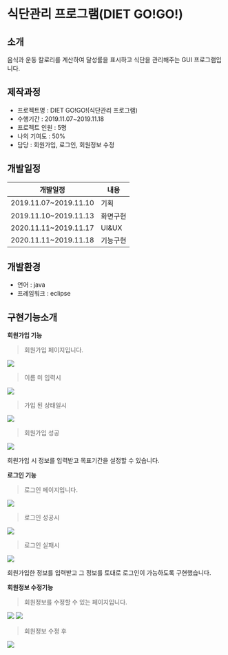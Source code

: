 # 식단관리 프로그램(DIET GO!GO!)
## 소개
음식과 운동 칼로리를 계산하여 달성률을 표시하고 식단을 관리해주는 GUI 프로그램입니다.

## 제작과정
* 프로젝트명 : DIET GO!GO!(식단관리 프로그램)
* 수행기간 : 2019.11.07~2019.11.18
* 프로젝트 인원 : 5명
* 나의 기여도 : 50% 
* 담당 : 회원가입, 로그인, 회원정보 수정

## 개발일정
|개발일정|내용|
|------|---|
|2019.11.07~2019.11.10|기획|
|2019.11.10~2019.11.13|화면구현|
|2020.11.11~2019.11.17|UI&UX|
|2020.11.11~2019.11.18|기능구현|

## 개발환경
* 언어 : java
* 프레임워크 : eclipse

## 구현기능소개
**회원가입 기능**
> 회원가입 페이지입니다.
<img src="https://user-images.githubusercontent.com/52619813/81498545-7d518900-9300-11ea-8773-defd4d584969.png">

> 이름 미 입력시
<img src="https://user-images.githubusercontent.com/52619813/81498584-bf7aca80-9300-11ea-9249-a6b8da46dd0a.png">

> 가입 된 상태일시
<img src="https://user-images.githubusercontent.com/52619813/81498587-c43f7e80-9300-11ea-86a0-0d60239d0624.png">

> 회원가입 성공
<img src="https://user-images.githubusercontent.com/52619813/81498590-c73a6f00-9300-11ea-8705-81646354c44e.png">

회원가입 시 정보를 입력받고 목표기간을 설정할 수 있습니다.

**로그인 기능**
> 로그인 페이지입니다.
<img src="https://user-images.githubusercontent.com/52619813/81498672-3c0da900-9301-11ea-8bab-6e406b0372aa.png">

> 로그인 성공시
<img src="https://user-images.githubusercontent.com/52619813/81498676-3f089980-9301-11ea-8f3d-48d3a026226f.png">

> 로그인 실패시
<img src="https://user-images.githubusercontent.com/52619813/81498677-42038a00-9301-11ea-8da7-8e6f64ec660f.png">

회원가입한 정보를 입력받고 그 정보를 토대로 로그인이 가능하도록 구현했습니다.

**회원정보 수정기능**
> 회원정보를 수정할 수 있는 페이지입니다.
<img src="https://user-images.githubusercontent.com/52619813/81498742-afafb600-9301-11ea-9771-b479a2f13361.png">
<img src="https://user-images.githubusercontent.com/52619813/81498745-b3433d00-9301-11ea-8ead-d23f57025bbc.png">

> 회원정보 수정 후
<img src="https://user-images.githubusercontent.com/52619813/81498804-e1c11800-9301-11ea-9214-fedfbcced0b2.png">
